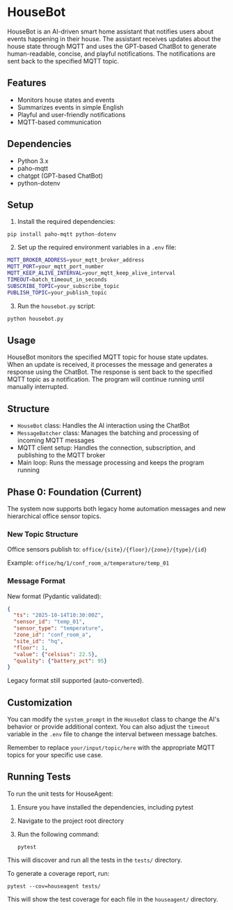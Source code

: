# HouseBot

HouseBot is an AI-driven smart home assistant that notifies users about events happening in their house. The assistant receives updates about the house state through MQTT and uses the GPT-based ChatBot to generate human-readable, concise, and playful notifications. The notifications are sent back to the specified MQTT topic.

## Features

- Monitors house states and events
- Summarizes events in simple English
- Playful and user-friendly notifications
- MQTT-based communication

## Dependencies

- Python 3.x
- paho-mqtt
- chatgpt (GPT-based ChatBot)
- python-dotenv

## Setup

1. Install the required dependencies:

```
pip install paho-mqtt python-dotenv
```

2. Set up the required environment variables in a `.env` file:

```bash
MQTT_BROKER_ADDRESS=your_mqtt_broker_address
MQTT_PORT=your_mqtt_port_number
MQTT_KEEP_ALIVE_INTERVAL=your_mqtt_keep_alive_interval
TIMEOUT=batch_timeout_in_seconds
SUBSCRIBE_TOPIC=your_subscribe_topic
PUBLISH_TOPIC=your_publish_topic
```

3. Run the `housebot.py` script:

```bash
python housebot.py
```

## Usage

HouseBot monitors the specified MQTT topic for house state updates. When an update is received, it processes the message and generates a response using the ChatBot. The response is sent back to the specified MQTT topic as a notification. The program will continue running until manually interrupted.

## Structure

- `HouseBot` class: Handles the AI interaction using the ChatBot
- `MessageBatcher` class: Manages the batching and processing of incoming MQTT messages
- MQTT client setup: Handles the connection, subscription, and publishing to the MQTT broker
- Main loop: Runs the message processing and keeps the program running

## Phase 0: Foundation (Current)

The system now supports both legacy home automation messages and new hierarchical office sensor topics.

### New Topic Structure

Office sensors publish to: `office/{site}/{floor}/{zone}/{type}/{id}`

Example: `office/hq/1/conf_room_a/temperature/temp_01`

### Message Format

New format (Pydantic validated):
```json
{
  "ts": "2025-10-14T10:30:00Z",
  "sensor_id": "temp_01",
  "sensor_type": "temperature",
  "zone_id": "conf_room_a",
  "site_id": "hq",
  "floor": 1,
  "value": {"celsius": 22.5},
  "quality": {"battery_pct": 95}
}
```

Legacy format still supported (auto-converted).

## Customization

You can modify the `system_prompt` in the `HouseBot` class to change the AI's behavior or provide additional context. You can also adjust the `timeout` variable in the `.env` file to change the interval between message batches.

Remember to replace `your/input/topic/here` with the appropriate MQTT topics for your specific use case.

## Running Tests

To run the unit tests for HouseAgent:

1. Ensure you have installed the dependencies, including pytest
2. Navigate to the project root directory
3. Run the following command:

   ```
   pytest
   ```

This will discover and run all the tests in the `tests/` directory.

To generate a coverage report, run:

```
pytest --cov=houseagent tests/
```

This will show the test coverage for each file in the `houseagent/` directory.
